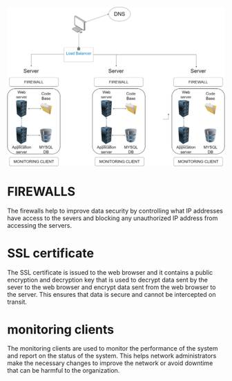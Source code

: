 ![3 server system](2-secured_and_monitored_web_infrastructure.png)

# FIREWALLS

The firewalls help to improve data security by controlling what IP addresses have access to the severs and blocking any unauthorized IP address from accessing the servers.


# SSL certificate

The SSL certificate is issued to the web browser and it contains a public encryption and decryption key that is used to decrypt data sent by the sever to the web browser and encrypt data sent from the web browser to the server. This ensures that data is secure and cannot be intercepted on transit.

# monitoring clients

The monitoring clients are used to monitor the performance of the system and report on the status of the system. This helps network administrators make the necessary changes to improve the network or avoid downtime that can be harmful to the organization.


